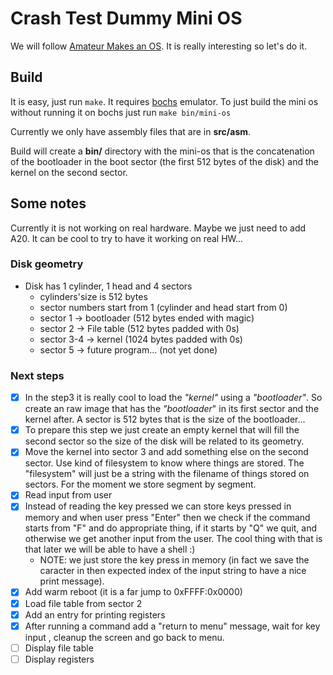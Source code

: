 # Crash Test Dummy Mini OS

We will follow [Amateur Makes an OS](https://www.youtube.com/playlist?list=PLT7NbkyNWaqajsw8Xh7SP9KJwjfpP8TNX). It is really interesting so let's do it.

## Build

It is easy, just run `make`. It requires [bochs](https://bochs.sourceforge.io/)
emulator. To just build the mini os without running it on bochs just run
`make bin/mini-os`

Currently we only have assembly files that are in **src/asm**.

Build will create a **bin/** directory with the mini-os that is the concatenation
of the bootloader in the boot sector (the first 512 bytes of the disk) and the kernel
on the second sector.

## Some notes

Currently it is not working on real hardware. Maybe we just need to add A20. It can
be cool to try to have it working on real HW...

### Disk geometry

- Disk has 1 cylinder, 1 head and 4 sectors
  - cylinders'size is 512 bytes
  - sector numbers start from 1 (cylinder and head start from 0)
  - sector 1   -> bootloader (512 bytes ended with magic)
  - sector 2   -> File table (512 bytes padded with 0s)
  - sector 3-4 -> kernel (1024 bytes padded with 0s)
  - sector 5   -> future program... (not yet done)

### Next steps

- [x] In the step3 it is really cool to load the *"kernel"* using a *"bootloader"*.
  So create an raw image that has the *"bootloader*" in its first sector and the kernel
  after. A sector is 512 bytes that is the size of the bootloader...
- [x] To prepare this step we just create an empty kernel that will fill the second sector
  so the size of the disk will be related to its geometry.
- [x] Move the kernel into sector 3 and add something else on the second sector. Use kind
  of filesystem to know where things are stored. The "filesystem" will just be a string with
  the filename of things stored on sectors. For the moment we store segment by segment.
- [x] Read input from user
- [x] Instead of reading the key pressed we can store keys pressed in memory and when
  user press "Enter" then we check if the command starts from "F" and do appropriate
  thing, if it starts by "Q" we quit, and otherwise we get another input from the user.
  The cool thing with that is that later we will be able to have a shell :)
  - NOTE: we just store the key press in memory (in fact we save the caracter in then
          expected index of the input string to have a nice print message).
- [x] Add warm reboot (it is a far jump to 0xFFFF:0x0000)
- [x] Load file table from sector 2
- [x] Add an entry for printing registers
- [x] After running a command add a "return to menu" message, wait for key input
      , cleanup the screen and go back to menu.
- [ ] Display file table
- [ ] Display registers
